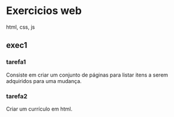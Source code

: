 # Exercicios web

html, css, js

## exec1

### tarefa1

Consiste em criar um conjunto de páginas para listar itens a serem adquiridos para uma mudança.

### tarefa2

Criar um currículo em html.
